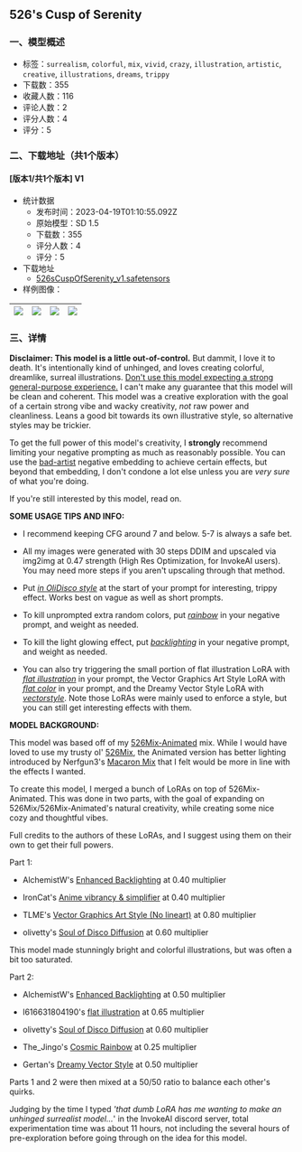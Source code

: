 ## 526's Cusp of Serenity
### 一、模型概述

- 标签：`surrealism`, `colorful`, `mix`, `vivid`, `crazy`, `illustration`, `artistic`, `creative`, `illustrations`, `dreams`, `trippy`
- 下载数：355
- 收藏人数：116
- 评论人数：2
- 评分人数：4
- 评分：5

### 二、下载地址（共1个版本）

#### [版本1/共1个版本] V1

- 统计数据
  - 发布时间：2023-04-19T01:10:55.092Z
  - 原始模型：SD 1.5
  - 下载数：355
  - 评分人数：4
  - 评分：5
- 下载地址
  - [526sCuspOfSerenity_v1.safetensors](https://civitai.com/api/download/models/49224)
- 样例图像：

| <img src="https://image.civitai.com/xG1nkqKTMzGDvpLrqFT7WA/0f0e6a39-82ba-4d60-fb07-c60905e25100/width=450/529210.jpeg" /> | <img src="https://image.civitai.com/xG1nkqKTMzGDvpLrqFT7WA/36dafe1f-de84-4638-70e6-e8d571d2c400/width=450/529222.jpeg" /> | <img src="https://image.civitai.com/xG1nkqKTMzGDvpLrqFT7WA/4d7dbe64-5d11-4583-3324-25dabdd63f00/width=450/529213.jpeg" /> | <img src="https://image.civitai.com/xG1nkqKTMzGDvpLrqFT7WA/9bbfb317-fa97-4428-6f03-258d4985c900/width=450/530031.jpeg" /> |
| ---- | ---- | ---- | ---- |


### 三、详情
<p><strong>Disclaimer: This model is a little out-of-control.</strong> But dammit, I love it to death. It's intentionally kind of unhinged, and loves creating colorful, dreamlike, surreal illustrations. <u>Don't use this model expecting a strong general-purpose experience.</u> I can't make any guarantee that this model will be clean and coherent. This model was a creative exploration with the goal of a certain strong vibe and wacky creativity, <em>not</em> raw power and cleanliness. Leans a good bit towards its own illustrative style, so alternative styles may be trickier.</p><p>To get the full power of this model's creativity, I <strong>strongly</strong> recommend limiting your negative prompting as much as reasonably possible. You can use the <a target="_blank" rel="ugc" href="https://huggingface.co/nick-x-hacker/bad-artist">bad-artist</a> negative embedding to achieve certain effects, but beyond that embedding, I don't condone a lot else unless you are <em>very sure</em> of what you're doing.</p><p>If you're still interested by this model, read on.</p><p><strong>SOME USAGE TIPS AND INFO:</strong></p><ul><li><p>I recommend keeping CFG around 7 and below. 5-7 is always a safe bet.</p></li><li><p>All my images were generated with 30 steps DDIM and upscaled via img2img at 0.47 strength (High Res Optimization, for InvokeAI users). You may need more steps if you aren't upscaling through that method.</p></li><li><p>Put <em><u>in OliDisco style</u></em> at the start of your prompt for interesting, trippy effect. Works best on vague as well as short prompts.</p></li><li><p>To kill unprompted extra random colors, put <em><u>rainbow</u></em> in your negative prompt, and weight as needed.</p></li><li><p>To kill the light glowing effect, put <em><u>backlighting</u></em> in your negative prompt, and weight as needed.</p></li><li><p>You can also try triggering the small portion of flat illustration LoRA with <em><u>flat illustration</u></em> in your prompt, the Vector Graphics Art Style LoRA with <em><u>flat color</u></em> in your prompt, and the Dreamy Vector Style LoRA with <em><u>vectorstyle</u></em>. Note those LoRAs were mainly used to enforce a style, but you can still get interesting effects with them.</p></li></ul><p><strong>MODEL BACKGROUND:</strong></p><p>This model was based off of my <a target="_blank" rel="ugc" href="https://civitai.com/models/35893?modelVersionId=42086">526Mix-Animated</a> mix. While I would have loved to use my trusty ol' <a target="_blank" rel="ugc" href="https://civitai.com/models/15022/526mix-v14">526Mix</a>, the Animated version has better lighting introduced by Nerfgun3's <a target="_blank" rel="ugc" href="https://civitai.com/models/11069/macaron-mix">Macaron Mix</a> that I felt would be more in line with the effects I wanted.</p><p>To create this model, I merged a bunch of LoRAs on top of 526Mix-Animated. This was done in two parts, with the goal of expanding on 526Mix/526Mix-Animated's natural creativity, while creating some nice cozy and thoughtful vibes.</p><p>Full credits to the authors of these LoRAs, and I suggest using them on their own to get their full powers.</p><p>Part 1:</p><ul><li><p>AlchemistW's <a target="_blank" rel="ugc" href="https://civitai.com/models/32718/enhanced-backlighting">Enhanced Backlighting</a> at 0.40 multiplier</p></li><li><p>IronCat's <a target="_blank" rel="ugc" href="https://civitai.com/models/32664/ironcatlora-3-anime-vibrancy-and-simplifier-style">Anime vibrancy &amp; simplifier</a> at 0.40 multiplier</p></li><li><p>TLME's <a target="_blank" rel="ugc" href="https://civitai.com/models/34321?modelVersionId=40597">Vector Graphics Art Style (No lineart)</a> at 0.80 multiplier</p></li><li><p>olivetty's <a target="_blank" rel="ugc" href="https://civitai.com/models/30168/soul-of-disco-diffusion">Soul of Disco Diffusion</a> at 0.60 multiplier</p></li></ul><p>This model made stunningly bright and colorful illustrations, but was often a bit too saturated.</p><p>Part 2:</p><ul><li><p>AlchemistW's <a target="_blank" rel="ugc" href="https://civitai.com/models/32718/enhanced-backlighting">Enhanced Backlighting</a> at 0.50 multiplier</p></li><li><p>l616631804190's <a target="_blank" rel="ugc" href="https://civitai.com/models/19130/flat-illustration">flat illustration</a> at 0.65 multiplier</p></li><li><p>olivetty's <a target="_blank" rel="ugc" href="https://civitai.com/models/30168/soul-of-disco-diffusion">Soul of Disco Diffusion</a> at 0.60 multiplier</p></li><li><p>The_Jingo's <a target="_blank" rel="ugc" href="https://civitai.com/models/14067/cosmic-rainbow">Cosmic Rainbow</a> at 0.25 multiplier</p></li><li><p>Gertan's <a target="_blank" rel="ugc" href="https://civitai.com/models/25020/dreamy-vector-style">Dreamy Vector Style</a> at 0.50 multiplier</p></li></ul><p>Parts 1 and 2 were then mixed at a 50/50 ratio to balance each other's quirks.</p><p>Judging by the time I typed <em>'that dumb LoRA has me wanting to make an unhinged surrealist model...</em>' in the InvokeAI discord server, total experimentation time was about 11 hours, not including the several hours of pre-exploration before going through on the idea for this model.</p>